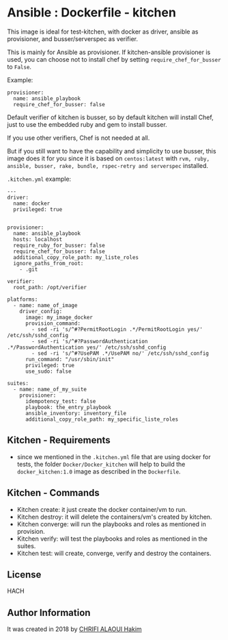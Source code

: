 # Ansible : Dockerfile - kitchen

This image is ideal for test-kitchen, with docker as driver, ansible as provisioner, and busser/serverspec as verifier.

This is mainly for Ansible as provisioner. If kitchen-ansible provisioner is used, you can choose not to install chef by setting `require_chef_for_busser` to `False`.

Example:
```
provisioner:
  name: ansible_playbook
  require_chef_for_busser: false
```

Default verifier of kitchen is busser, so by default kitchen will install Chef, just to use the embedded ruby and gem to install busser.

If you use other verifiers, Chef is not needed at all.

But if you still want to have the capability and simplicity to use busser, this image does it for you since it is based on `centos:latest` with `rvm, ruby, ansible, busser, rake, bundle, rspec-retry and serverspec` installed.

`.kitchen.yml` example:

```
---
driver:
  name: docker
  privileged: true


provisioner:
  name: ansible_playbook
  hosts: localhost
  require_ruby_for_busser: false
  require_chef_for_busser: false
  additional_copy_role_path: my_liste_roles
  ignore_paths_from_root:
    - .git

verifier:
  root_path: /opt/verifier

platforms:
  - name: name_of_image
    driver_config:
      image: my_image_docker
      provision_command:
        - sed -ri 's/^#?PermitRootLogin .*/PermitRootLogin yes/' /etc/ssh/sshd_config
        - sed -ri 's/^#?PasswordAuthentication .*/PasswordAuthentication yes/' /etc/ssh/sshd_config
        - sed -ri 's/^#?UsePAM .*/UsePAM no/' /etc/ssh/sshd_config
      run_command: "/usr/sbin/init"
      privileged: true
      use_sudo: false

suites:
  - name: name_of_my_suite
    provisioner:
      idempotency_test: false
      playbook: the_entry_playbook
      ansible_inventory: inventory_file
      additional_copy_role_path: my_specific_liste_roles

```
## Kitchen - Requirements

- since we mentioned in the `.kitchen.yml` file that are using docker for tests, the folder `Docker/Docker_kitchen` will help to build the `docker_kitchen:1.0` image as described in the `Dockerfile`.

## Kitchen - Commands

* Kitchen create: it just create the docker container/vm to run.
* Kitchen destroy: it will delete the containers/vm's created by kitchen.
* Kitchen converge: will run the playbooks and roles as mentioned in provision.
* Kitchen verify: will test the playbooks and roles as mentioned in the suites.
* Kitchen test: will create, converge, verify and destroy the containers.

## License

HACH

## Author Information

It was created in 2018 by [CHRIFI ALAOUI Hakim](https://github.com/Hakimo003/docker-kitchen_test)
